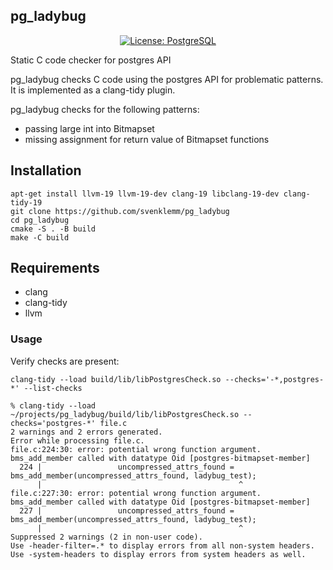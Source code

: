 ## pg_ladybug
<p align="center">
  <a href="https://github.com/timescale/pgspot/blob/main/LICENSE"><img alt="License: PostgreSQL" src="https://img.shields.io/github/license/timescale/pgspot"></a>
</p>

Static C code checker for postgres API

pg_ladybug checks C code using the postgres API for problematic patterns. It is implemented as a clang-tidy plugin.

pg_ladybug checks for the following patterns:

- passing large int into Bitmapset
- missing assignment for return value of Bitmapset functions

## Installation

```
apt-get install llvm-19 llvm-19-dev clang-19 libclang-19-dev clang-tidy-19
git clone https://github.com/svenklemm/pg_ladybug
cd pg_ladybug
cmake -S . -B build
make -C build
```

## Requirements

- clang
- clang-tidy
- llvm

### Usage

Verify checks are present:
```
clang-tidy --load build/lib/libPostgresCheck.so --checks='-*,postgres-*' --list-checks
```

```
% clang-tidy --load ~/projects/pg_ladybug/build/lib/libPostgresCheck.so --checks='postgres-*' file.c
2 warnings and 2 errors generated.
Error while processing file.c.
file.c:224:30: error: potential wrong function argument. bms_add_member called with datatype Oid [postgres-bitmapset-member]
  224 |                 uncompressed_attrs_found = bms_add_member(uncompressed_attrs_found, ladybug_test);
      |                                            ^
file.c:227:30: error: potential wrong function argument. bms_add_member called with datatype Oid [postgres-bitmapset-member]
  227 |                 uncompressed_attrs_found = bms_add_member(uncompressed_attrs_found, ladybug_test);
      |                                            ^
Suppressed 2 warnings (2 in non-user code).
Use -header-filter=.* to display errors from all non-system headers. Use -system-headers to display errors from system headers as well.
```

